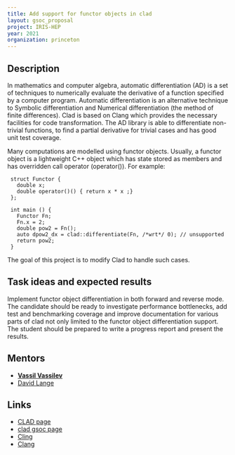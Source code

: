 ```yaml
---
title: Add support for functor objects in clad
layout: gsoc_proposal
project: IRIS-HEP
year: 2021
organization: princeton
---
```


## Description

In mathematics and computer algebra, automatic differentiation (AD) is a set of
techniques to numerically evaluate the derivative of a function specified by a
computer program. Automatic differentiation is an alternative technique to
Symbolic differentiation and Numerical differentiation (the method of finite
differences). Clad is based on Clang which provides the necessary facilities for
code transformation. The AD library is able to differentiate non-trivial
functions, to find a partial derivative for trivial cases and has good unit test
coverage.

Many computations are modelled using functor objects. Usually, a functor object
is a lightweight C++ object which has state stored as members and has overridden
call operator (operator()). For example:

     struct Functor {
       double x;
       double operator()() { return x * x ;}
     };

     int main () {
       Functor Fn;
       Fn.x = 2;
       double pow2 = Fn();
       auto dpow2_dx = clad::differentiate(Fn, /*wrt*/ 0); // unsupported
       return pow2;
     }

The goal of this project is to modify Clad to handle such cases.

## Task ideas and expected results

Implement functor object differentiation in both forward and reverse mode. The
candidate should be ready to investigate performance bottlenecks, add test and
benchmarking coverage and improve documentation for various parts of clad not
only limited to the functor object differentiation support. The student should
be prepared to write a progress report and present the results.

## Mentors

- **[Vassil Vassilev](mailto:vvasilev@cern.ch)**
- [David Lange](mailto:david.lange@cern.ch)

## Links

- [CLAD page](https://compiler-research.org/clad/)
- [clad gsoc page](https://github.com/vgvassilev/clad/wiki/GSoC-2021)
- [Cling](https://rawgit.com/root-project/cling/master/www/index.html)
- [Clang](http://clang.llvm.org)
